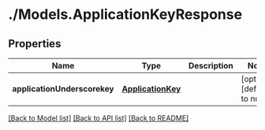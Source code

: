 # ./Models.ApplicationKeyResponse
## Properties

Name | Type | Description | Notes
------------ | ------------- | ------------- | -------------
**applicationUnderscorekey** | [**ApplicationKey**][1] |  | [optional] [default to null]

[[Back to Model list]][2] [[Back to API list]][3] [[Back to README]][4]

[1]: ApplicationKey.md
[2]: ../README.md#documentation-for-models
[3]: ../README.md#documentation-for-api-endpoints
[4]: ../README.md
